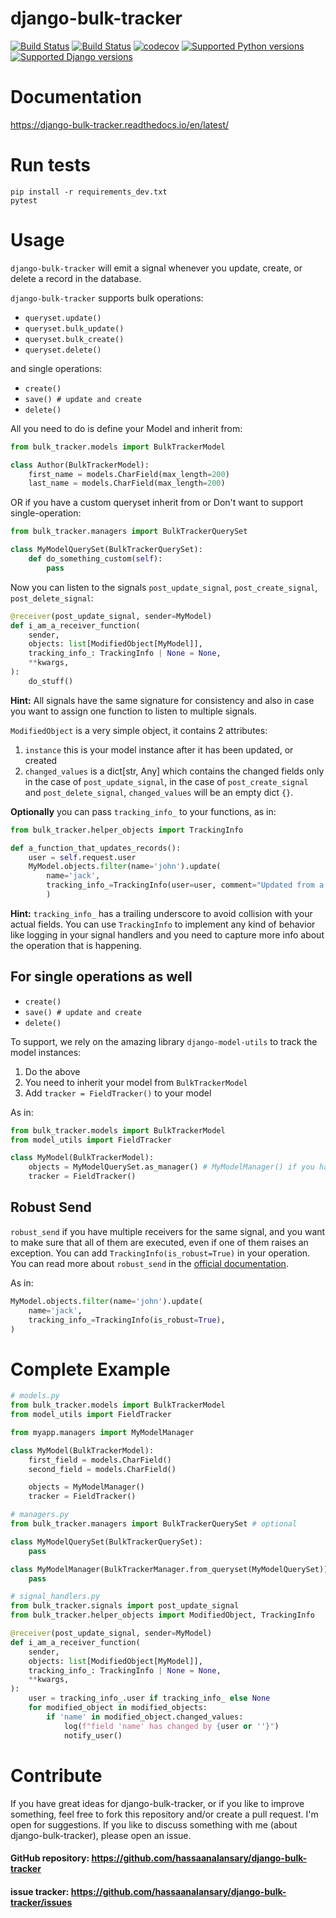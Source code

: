 django-bulk-tracker
===============

[![Build Status](https://github.com/hassaanalansary/django-bulk-tracker/actions/workflows/tests.yml/badge.svg)](https://github.com/hassaanalansary/django-bulk-tracker/actions)
[![Build Status](https://github.com/hassaanalansary/django-bulk-tracker/workflows/Test/badge.svg)](https://github.com/hassaanalansary/django-bulk-tracker/actions)
[![codecov](https://codecov.io/gh/hassaanalansary/django-bulk-tracker/branch/master/graph/badge.svg)](https://codecov.io/gh/hassaanalansary/django-bulk-tracker)
[![Supported Python versions](https://img.shields.io/pypi/pyversions/django-bulk-tracker.svg)](https://pypi.python.org/pypi/django-bulk-tracker)
[![Supported Django versions](https://img.shields.io/pypi/djversions/django-bulk-tracker.svg)](https://pypi.python.org/pypi/django-bulk-tracker)

Documentation
=============
https://django-bulk-tracker.readthedocs.io/en/latest/

Run tests
==========
```shell
pip install -r requirements_dev.txt
pytest
```

Usage
=====

`django-bulk-tracker` will emit a signal whenever you update, create, or delete a record in the database.

`django-bulk-tracker` supports bulk operations:

- `queryset.update()`
- `queryset.bulk_update()`
- `queryset.bulk_create()`
- `queryset.delete()`

and single operations:

- `create()`
- `save() # update and create`
- `delete()`

All you need to do is define your Model and inherit from:

```python
from bulk_tracker.models import BulkTrackerModel

class Author(BulkTrackerModel):
    first_name = models.CharField(max_length=200)
    last_name = models.CharField(max_length=200)
```

OR if you have a custom queryset inherit from or Don't want to support single-operation:

```python
from bulk_tracker.managers import BulkTrackerQuerySet

class MyModelQuerySet(BulkTrackerQuerySet):
    def do_something_custom(self):
        pass
```

Now you can listen to the signals `post_update_signal`, `post_create_signal`, `post_delete_signal`:

```python
@receiver(post_update_signal, sender=MyModel)
def i_am_a_receiver_function(
    sender,
    objects: list[ModifiedObject[MyModel]],
    tracking_info_: TrackingInfo | None = None,
    **kwargs,
):
    do_stuff()
```

**Hint:** All signals have the same signature for consistency and also in case you want to assign one function to listen to multiple signals.

`ModifiedObject` is a very simple object, it contains 2 attributes:
1. `instance` this is your model instance after it has been updated, or created
2. `changed_values` is a dict[str, Any] which contains the changed fields only in the case of `post_update_signal`, in the case of `post_create_signal` and `post_delete_signal`, `changed_values` will be an empty dict `{}`.

**Optionally** you can pass `tracking_info_` to your functions, as in:

```python
from bulk_tracker.helper_objects import TrackingInfo

def a_function_that_updates_records():
    user = self.request.user
    MyModel.objects.filter(name='john').update(
        name='jack',
        tracking_info_=TrackingInfo(user=user, comment="Updated from a function", kwargs={'app-build':'1.1.8'}, is_robust=True),
        )
```

**Hint:** `tracking_info_` has a trailing underscore to avoid collision with your actual fields. You can use `TrackingInfo` to implement any kind of behavior like logging in your signal handlers and you need to capture more info about the operation that is happening.

For single operations as well
-----------------------------

- `create()`
- `save() # update and create`
- `delete()`

To support, we rely on the amazing library `django-model-utils` to track the model instances:

1. Do the above
2. You need to inherit your model from `BulkTrackerModel`
3. Add `tracker = FieldTracker()` to your model

As in:

```python
from bulk_tracker.models import BulkTrackerModel
from model_utils import FieldTracker

class MyModel(BulkTrackerModel):
    objects = MyModelQuerySet.as_manager() # MyModelManager() if you have
    tracker = FieldTracker()
```

Robust Send
----------

`robust_send` if you have multiple receivers for the same signal, and you want to make sure that all of them are executed, even if one of them raises an exception. You can add `TrackingInfo(is_robust=True)` in your operation. You can read more about `robust_send` in the [official documentation](https://docs.djangoproject.com/en/5.0/topics/signals/#sending-signals).

As in:

```python
MyModel.objects.filter(name='john').update(
    name='jack',
    tracking_info_=TrackingInfo(is_robust=True),
)
```

Complete Example
================

```python
# models.py
from bulk_tracker.models import BulkTrackerModel
from model_utils import FieldTracker

from myapp.managers import MyModelManager

class MyModel(BulkTrackerModel):
    first_field = models.CharField()
    second_field = models.CharField()

    objects = MyModelManager()
    tracker = FieldTracker()
```

```python
# managers.py
from bulk_tracker.managers import BulkTrackerQuerySet # optional

class MyModelQuerySet(BulkTrackerQuerySet):
    pass

class MyModelManager(BulkTrackerManager.from_queryset(MyModelQuerySet)): # optional
    pass
```

```python
# signal_handlers.py
from bulk_tracker.signals import post_update_signal
from bulk_tracker.helper_objects import ModifiedObject, TrackingInfo

@receiver(post_update_signal, sender=MyModel)
def i_am_a_receiver_function(
    sender,
    objects: list[ModifiedObject[MyModel]],
    tracking_info_: TrackingInfo | None = None,
    **kwargs,
):
    user = tracking_info_.user if tracking_info_ else None
    for modified_object in modified_objects:
        if 'name' in modified_object.changed_values:
            log(f"field 'name' has changed by {user or ''}")
            notify_user()
```



Contribute
==========

If you have great ideas for django-bulk-tracker, or if you like to improve something,
feel free to fork this repository and/or create a pull request.
I'm open for suggestions.
If you like to discuss something with me (about django-bulk-tracker), please open an issue.


#### GitHub repository: https://github.com/hassaanalansary/django-bulk-tracker
#### issue tracker: https://github.com/hassaanalansary/django-bulk-tracker/issues
